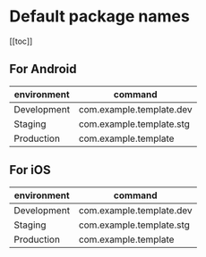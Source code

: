 # Default package names

[[toc]]

## For Android
environment | command
----------- | ------- 
Development | com.example.template.dev
Staging     | com.example.template.stg
Production  | com.example.template

## For iOS
environment | command
----------- | ------- 
Development | com.example.template.dev
Staging     | com.example.template.stg
Production  | com.example.template
